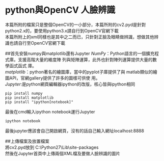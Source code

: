# python與OpenCV  人臉辨識  
  
本篇所附的檔案只是整個OpenCV的一小部分，本篇所附的cv2.pyd是針對python2.x的，要使用python3.x請自行到OpenCV官網下載  
本篇所附上的xml同樣也是其中之二而已，只針對正臉及眼睛做辨識，想做其他辨識也請自行至OpenCV官網下載  


##首先安裝numpy與matplotlib還有Jupyter
*NumPy*：Python語言的一個擴充程式庫。支援高階大量的維度陣
列與矩陣運算，此外也針對陣列運算提供大量的數學函式函式
庫。  
*matplotlib*：python著名的繪圖庫，當中的pyplot子庫提供了與
matlab類似的繪圖API，官網gallery提供了許多的圖樣可供使
用。  
*Jupyter*:是python網頁編輯器ipython的改版，核心皆與ipython相同  
<pre><code>pip install numpy
pip install matplotlib
pip install "ipython[notebook]"</code></pre>  
  
最後在cmd輸入ipython notebook運行Jupyter  
<pre><code>ipython notebook</code></pre>  
  
最後jupyter應該會自己開啟網頁，沒有的話自己輸入網址localhost:8888  
  
  
##上傳檔案及放置檔案  
將cv2.pyd放到 C:\Python27\Lib\site-packages  
然後在Jupyter首頁中上傳兩個XML檔及要做人臉辨識的圖片
